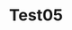 ---
layout: about
title: Test05
categories: project
folder: test1
cover: test1.png
description: Lorem ipsum dolor sit amet, consectetur adipiscing elit. Duis consequat, felis vel rutrum finibus, tortor turpis scelerisque eros, et mattis lacus diam at enim.
tags: [tag1, tag2]

  
---